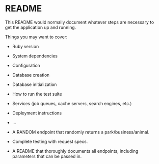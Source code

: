 # README

This README would normally document whatever steps are necessary to get the
application up and running.

Things you may want to cover:

* Ruby version

* System dependencies

* Configuration

* Database creation

* Database initialization

* How to run the test suite

* Services (job queues, cache servers, search engines, etc.)

* Deployment instructions

* ...


<!-- * Endpoints for GET (all and by id), POST, PUT and DELETE. -->

* A RANDOM endpoint that randomly returns a park/business/animal.

<!-- * A second custom endpoint that accepts parameters (example: a SEARCH route that allows users to search by specific park names). -->

<!-- * Model scopes should be used to process parameters from API calls. -->

<!-- * At least one of the objectives from Monday's Further Exploration lesson (such as versioning, token authentication, or serialization). -->

<!-- * Thorough exception handling. -->

* Complete testing with request specs.

<!-- * Randomized data with Faker or your own custom seed code. -->

* A README that thoroughly documents all endpoints, including parameters that can be passed in.
